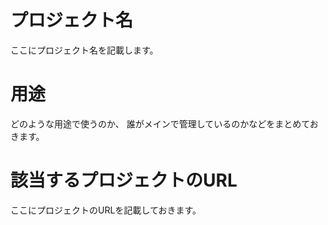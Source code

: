 # プロジェクト名
ここにプロジェクト名を記載します。

# 用途
どのような用途で使うのか、
誰がメインで管理しているのかなどをまとめておきます。

# 該当するプロジェクトのURL
ここにプロジェクトのURLを記載しておきます。
